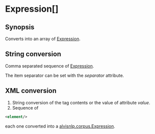 <h1 class="converter">Expression[]</h1>

## Synopsis

Converts into an array of <a href="../converter/Expression" class="converter">Expression</a>.

## String conversion

Comma separated sequence of <a href="../converter/Expression" class="converter">Expression</a>.

The item separator can be set with the *separator* attribute.

## XML conversion


1. String conversion of the tag contents or the value of attribute *value*.
2. Sequence of 

```xml
<element/>
```

 each one converted into a <a href="../converter/alvisnlp.corpus.Expression" class="converter">alvisnlp.corpus.Expression</a>.



